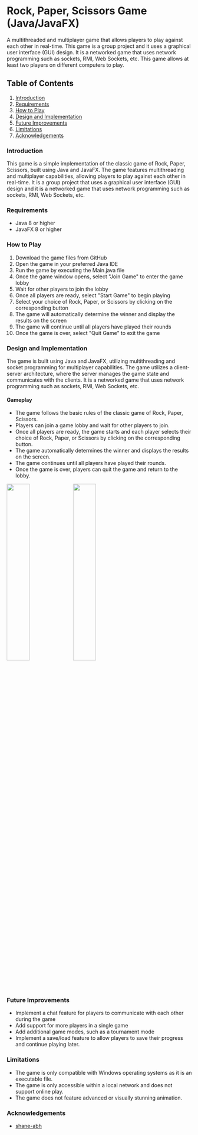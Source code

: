 # Rock, Paper, Scissors Game (Java/JavaFX)
A multithreaded and multiplayer game that allows players to play against each other in real-time. This game is a group project and it uses a graphical user interface (GUI) design. It is a networked game that uses network programming such as sockets, RMI, Web Sockets, etc. This game allows at least two players on different computers to play.

## Table of Contents
1. [Introduction](#introduction)
2. [Requirements](#requirements)
3. [How to Play](#how-to-play)
4. [Design and Implementation](#design-and-implementation)
5. [Future Improvements](#future-improvements)
6. [Limitations](#limitations)
7. [Acknowledgements](#acknowledgements) 

### Introduction
This game is a simple implementation of the classic game of Rock, Paper, Scissors, built using Java and JavaFX. The game features multithreading and multiplayer capabilities, allowing players to play against each other in real-time. It is a group project that uses a graphical user interface (GUI) design and it is a networked game that uses network programming such as sockets, RMI, Web Sockets, etc.

### Requirements
- Java 8 or higher
- JavaFX 8 or higher

### How to Play
1. Download the game files from GitHub
2. Open the game in your preferred Java IDE
3. Run the game by executing the Main.java file
4. Once the game window opens, select "Join Game" to enter the game lobby
5. Wait for other players to join the lobby
6. Once all players are ready, select "Start Game" to begin playing
7. Select your choice of Rock, Paper, or Scissors by clicking on the corresponding button
8. The game will automatically determine the winner and display the results on the screen
9. The game will continue until all players have played their rounds
10. Once the game is over, select "Quit Game" to exit the game

### Design and Implementation
The game is built using Java and JavaFX, utilizing multithreading and socket programming for multiplayer capabilities. The game utilizes a client-server architecture, where the server manages the game state and communicates with the clients. It is a networked game that uses network programming such as sockets, RMI, Web Sockets, etc.

#### Gameplay
- The game follows the basic rules of the classic game of Rock, Paper, Scissors.
- Players can join a game lobby and wait for other players to join.
- Once all players are ready, the game starts and each player selects their choice of Rock, Paper, or Scissors by clicking on the corresponding button.
- The game automatically determines the winner and displays the results on the screen.
- The game continues until all players have played their rounds.
- Once the game is over, players can quit the game and return to the lobby.

<img src="https://user-images.githubusercontent.com/80235009/212406588-5fd4666c-f36d-4c64-9004-99c00ba39d70.png" width="35%">
</img> <img src="https://user-images.githubusercontent.com/80235009/212406590-61fec52d-ba8c-4ba7-b315-6892d245498f.png" width="35%"></img> 

### Future Improvements
- Implement a chat feature for players to communicate with each other during the game
- Add support for more players in a single game
- Add additional game modes, such as a tournament mode
- Implement a save/load feature to allow players to save their progress and continue playing later.

### Limitations
- The game is only compatible with Windows operating systems as it is an executable file.
- The game is only accessible within a local network and does not support online play.
- The game does not feature advanced or visually stunning animation.

### Acknowledgements
- [shane-abh](https://github.com/shane-abh)
